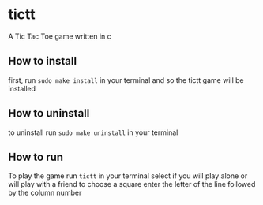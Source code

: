 # tictt
A Tic Tac Toe game written in c

## How to install
first, run ```sudo make install``` in your terminal
and so the tictt game will be installed

## How to uninstall
to uninstall run ```sudo make uninstall``` in your terminal

## How to run
To play the game run ```tictt``` in your terminal
select if you will play alone or will play with a friend
to choose a square enter the letter of the line followed by the column number
